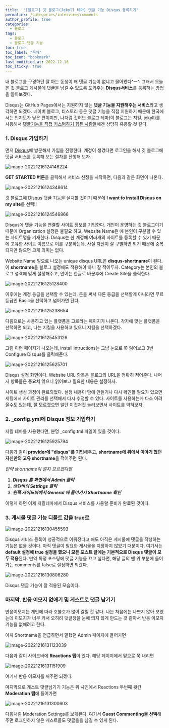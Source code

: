 ```yaml
---
title:  "[블로그] 깃 블로그(Jekyll 테마) 댓글 기능 Disqus 등록하기"
permalink: /categories/interview/comments
author_profile: true
categories:
  - 블로그
tags:
  - 블로그
  - 블로그 댓글 기능
toc: true
toc_label: "목차"
toc_icon: "bookmark"
last_modified_at: 2022-12-16
toc_sticky: true 
---
```


 내 블로그를 구경하던 잘 아는 동생이 왜 댓글 기능이 없냐고 물어봤다^ㅡ^. 그래서 오늘은 깃 블로그 게시물에 댓글을 남길 수 있도록 도와주는 **Disqus서비스**를 등록하는 방법을 알아보겠다.

 Disqus는 GitHub Pages에서는 지원하지 않는 **댓글 기능을 지원해주는 서비스**라고 생각하면 되겠다. 네이버 블로그, 티스토리 등은 댓글 기능을 직접 지원하기 때문에 한국에서는 인지도가 낮은 편이지만, 나처럼 깃허브 블로그 테마(이 블로그는 지킬, jekyll)를  사용해서 <u>댓글기능을 직접 커스텀하기 힘든 사람들</u>에겐 상당히 유용할 것 같다.



### 1. Disqus 가입하기

먼저 [Disqus](https://disqus.com/)에 방문해서 가입을 진행한다. 계정이 생겼다면 로그인을 해서 깃 블로그에 댓글 서비스를 등록해 보는 절차를 진행해 보자.

![image-20221216124146224](../../assets/images/image-20221216124146224.png)

**GET STARTED 버튼**을 클릭해서 서비스 신청을 시작하면, 다음과 같은 화면이 나온다.

![image-20221216124348614](../../assets/images/image-20221216124348614.png)

깃 블로그에 Disqus 댓글 기능을 설치할 것이기 때문에 **I want to install Disqus on my site**를 선택!!

![image-20221216124546866](../../assets/images/image-20221216124546866.png)

Disqus에 댓글 기능을 연결할 사이트 정보를 기입한다. 개인이 운영하는 깃 블로그이기 때문에 Organization 설정은 불필요 하고, Website Name은 에 본인이 구분할 수 있는 사이트명을 기재한다. Disqus는 한 계정에 여러개의 사이트를 등록할 수 있기 때문에 고유한 사이트 이름으로 이를 구분하는데, 사실 자신이 잘 구별하면 되기 때문에 중복되지만 않으면 크게 의미는 없다.

 Website Name 밑으로 나오는 unique disqus URL은 **disqus-shortname**이 된다. 이 **shortname**을 블로그 설정에도 적용해야 하니 잘 적어두자. Category는 본인의 블로그 성격에 맞게 설정해주고, 언어는 한글로 바꾼후에 Create Site을 클릭한다.



![image-20221216125128400](../../assets/images/image-20221216125128400.png)

이후에는 계정 등급을 선택할 수 있는데, 돈을 써서 다른 등급을 선택할게 아니라면 무료 등급인 Basic을 선택하고 넘어가면 된다.

![image-20221216125238654](../../assets/images/image-20221216125238654.png)



다음으로는 사용하고 있는 플랫폼을 고르라는 페이지가 나온다. 각자에 맞는 플랫폼을 선택하면 되고, 나는 지킬을 사용하고 있으니 지킬을 선택하겠다.

![image-20221216125453126](../../assets/images/image-20221216125453126.png)

그럼 이런 페이지가 나오는데, install intructions는 그냥 눈으로 쭉 읽어보고 3번 Configure Disqus를 클릭해준다.

![image-20221216125625701](../../assets/images/image-20221216125625701.png)

Disqus 설정 화면이다. Website URL 항목은 블로그의 URL을 정확히 적어준다. 나머지 항목들은 중요치 않으니 읽어보고 필요한 내용은 설정하자.

사이트 생성 과정이 완료되었다. 설정 내용이 맘에 안들거나 다시 확인할 필요가 있으면 세팅에서 사이트 관리를 선택해서 다시 수정할 수 있다. 사이트를 사용하는게 다소 어려울수도 있는데, 잘 모르겠으면 일단 이것저것 눌러보면서 사이트를 익혀보자.



### 2. _config.yml에 Disqus 정보 기입하기

지킬 테마를 사용했다면, 분명 _config.tml 파일이 있을 것이다. 

![image-20221216125925794](../../assets/images/image-20221216125925794.png)

다음과 같이 **provider에 "disqus"를 기입**해주고, **shortname에 위에서 이야기 했던 자신만의 고유 shortname**을 적어주면 된다.

*만약 shortname이 뭔지 모르겠다면*

1. ***Disqus 홈 화면에서 Admin 클릭***
2. ***상단바의 Settings 클릭***
3. ***왼쪽 사이드바에서 General 에 들어가서 Shortname 확인***

이렇게 하면 이제 지킬테마에서 Disqus 서비스를 사용할 준비가 완료된 것이다.



### 3. 게시물 댓글 기능 디폴트 값을 true로

![image-20221216130455593](../../assets/images/image-20221216130455593.png)

Disqus 서비스 등록이 성공적으로 이뤄졌다고 해도 아직은 게시물에 댓글을 작성하는 기능은 없을 것이다. 아직 댓글이 필요한 게시물을 지정하지 않았기 때문이다. 
여기서는 **default 설정에 true 설정을 했으니 모든 포스트 글에는 기본적으로 Disqus 댓글이 모두 적용**된다. 만약 특정 포스팅에 댓글 기능을 끄고 싶다면, 해당 글의 맨 위 부분에 들어가는 comments를 false로 설정하면 되겠다.



![image-20221216130806280](../../assets/images/image-20221216130806280.png)

Disqus 댓글 기능이 잘 적용된 모습이다. 



### 마지막. 반응 이모지 없애기 및 게스트로 댓글 남기기

반응이모지는 개인에 따라 호불호가 많이 갈릴 것 같다. 나는 처음에는 나쁘지 않아 보였는데 이모지가 너무 커서 오히려 댓글창을 눈에 띄지 않게 만드는 것 같아서 반응 이모지 기능을 없애려고 한다. 

아까 Shortname을 언급하면서 말했던 Admin 페이지에 들어가면

![image-20221216131123039](../../assets/images/image-20221216131123039.png)

다음과 같이 사이드바에 **Reactions 탭**이 있다. 해당 페이지에서 밑으로 쭉 내리면 

![image-20221216131151909](../../assets/images/image-20221216131151909.png)

여기서 반응 이모지를 꺼주면 되겠다.



마지막으로 게스트 댓글남기기 기능은 위 사진에서 Reactions 두번째 윗칸 **Moderation 탭**에 들어가면

![image-20221216131300603](../../assets/images/image-20221216131300603.png)

다음처럼 Moderation Settings를 보게된다. 여기서 **Guest Commenting을 선택**해주면 로그인하지 않은 게스트들도 댓글을을 남길 수 있게 된다. 